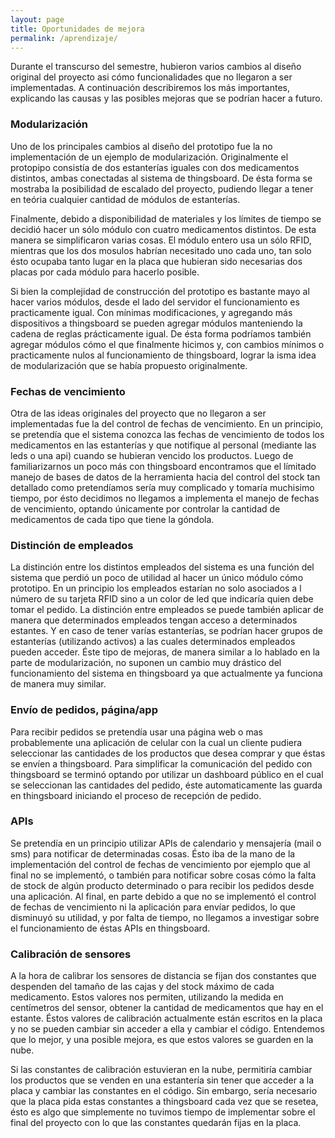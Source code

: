 ```yaml
---
layout: page
title: Oportunidades de mejora
permalink: /aprendizaje/
---
```


Durante el transcurso del semestre, hubieron varios cambios al diseño original del proyecto asi cómo funcionalidades que no llegaron a ser implementadas. A continuación describiremos los más importantes, explicando las causas y las posibles mejoras que se podrían hacer a futuro.

### Modularización

Uno de los principales cambios al diseño del prototipo fue la no implementación de un ejemplo de modularización. Originalmente el protopipo consistía de dos estanterías iguales con dos medicamentos distintos, ambas conectadas al sistema de thingsboard. De ésta forma se mostraba la posibilidad de escalado del proyecto, pudiendo llegar a tener en teória cualquier cantidad de módulos de estanterías. 

Finalmente, debido a disponibilidad de materiales y los límites de tiempo se decidió hacer un sólo módulo con cuatro medicamentos distintos. De esta manera se simplificaron varias cosas. El módulo entero usa un sólo RFID, mientras que los dos mosulos habrían necesitado uno cada uno, tan solo ésto ocupaba tanto lugar en la placa que hubieran sido necesarias dos placas por cada módulo para hacerlo posible.

Si bien la complejidad de construcción del prototipo es bastante mayo al hacer varios módulos, desde el lado del servidor el funcionamiento es practicamente igual. Con mínimas modificaciones, y agregando más dispositivos a thingsboard se pueden agregar módulos manteniendo la cadena de reglas prácticamente igual. De ésta forma podríamos también agregar módulos cómo el que finalmente hicimos y, con cambios mínimos o practicamente nulos al funcionamiento de thingsboard, lograr la isma idea de modularización que se había propuesto originalmente.

### Fechas de vencimiento

Otra de las ideas originales del proyecto que no llegaron a ser implementadas fue la del control de fechas de vencimiento. En un principio, se pretendía que el sistema conozca las fechas de vencimiento de todos los medicamentos en las estanterías y que notifique al personal (mediante las leds o una api) cuando se hubieran vencido los productos. Luego de familiarizarnos un poco más con thingsboard encontramos que el límitado manejo de bases de datos de la herramienta hacia del control del stock tan detallado como pretendíamos sería muy complicado y tomaría muchisimo tiempo, por ésto decidimos no llegamos a implementa el manejo de fechas de vencimiento, optando únicamente por controlar la cantidad de medicamentos de cada tipo que tiene la góndola.

### Distinción de empleados

La distinción entre los distintos empleados del sistema es una función del sistema que perdió un poco de utilidad al hacer un único módulo cómo prototipo. En un principio los empleados estarían no solo asociados a l número de su tarjeta RFID sino a un color de led que indicaría quien debe tomar el pedido. La distinción entre empleados se puede también aplicar de manera que determinados empleados tengan acceso a determinados estantes. Y en caso de tener varías estanterías, se podrían hacer grupos de estanterías (utilizando activos) a las cuales determinados empleados pueden acceder. Éste tipo de mejoras, de manera similar a lo hablado en la parte de modularización, no suponen un cambio muy drástico del funcionamiento del sistema en thingsboard ya que actualmente ya funciona de manera muy similar.

### Envío de pedidos, página/app

Para recibir pedidos se pretendía usar una página web o mas probablemente una aplicación de celular con la cual un cliente pudiera seleccionar las cantidades de los productos que desea comprar y que éstas se envíen a thingsboard. Para simplificar la comunicación del pedido con thingsboard se terminó optando por utilizar un dashboard público en el cual se seleccionan las cantidades del pedido, éste automaticamente las guarda en thingsboard iniciando el proceso de recepción de pedido.

### APIs

Se pretendía en un principio utilizar APIs de calendario y mensajería (mail o sms) para notificar de determinadas cosas. Ésto iba de la mano de la implementación del control de fechas de vencimiento por ejemplo que al final no se implementó, o también para notificar sobre cosas cómo la falta de stock de algún producto determinado o para recibir los pedidos desde una aplicación. Al final, en parte debido a que no se implementó el control de fechas de vencimiento ni la aplicación para envíar pedidos, lo que disminuyó su utilidad, y por falta de tiempo, no llegamos a investigar sobre el funcionamiento de éstas APIs en thingsboard.

### Calibración de sensores

A la hora de calibrar los sensores de distancia se fijan dos constantes que despenden del tamaño de las cajas y del stock máximo de cada medicamento. Estos valores nos permiten, utilizando la medida en centímetros del sensor, obtener la cantidad de medicamentos que hay en el estante. Éstos valores de calibración actualmente están escritos en la placa y no se pueden cambiar sin acceder a ella y cambiar el código. Entendemos que lo mejor, y una posible mejora, es que estos valores se guarden en la nube.

Si las constantes de calibración estuvieran en la nube, permitiría cambiar los productos que se venden en una estantería sin tener que acceder a la placa y cambiar las constantes en el código. Sin embargo, sería necesario que la placa pida estas constantes a thingsboard cada vez que se resetea, ésto es algo que simplemente no tuvimos tiempo de implementar sobre el final del proyecto con lo que las constantes quedarán fijas en la placa.
